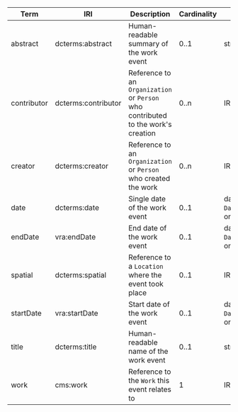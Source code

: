 | Term         | IRI                 | Description                                                                       | Cardinality | Value type                                 | Example values              |
|--------------|---------------------|-----------------------------------------------------------------------------------|-------------|--------------------------------------------|-----------------------------|
| abstract     | dcterms:abstract    | Human-readable summary of the work event                                          | 0..1        | string                                     | My work was created ...     |
| contributor  | dcterms:contributor | Reference to an `Organization` or `Person` who contributed to the work's creation | 0..n        | IRI                                        | http://example.com/Person   |
| creator      | dcterms:creator     | Reference to an `Organization` or `Person` who created the work                   | 0..n        | IRI                                        | http://example.com/Person   |
| date         | dcterms:date        | Single date of the work event                                                     | 0..1        | dateTime, `DateTimeDescription`, or string | 2023-03-08T18:23:16+00:00   |
| endDate      | vra:endDate         | End date of the work event                                                        | 0..1        | dateTime, `DateTimeDescription`, or string | 2023-03-08T18:23:16+00:00   |
| spatial      | dcterms:spatial     | Reference to a `Location` where the event took place                              | 0..1        | IRI                                        | http://example.com/Location |
| startDate    | vra:startDate       | Start date of the work event                                                      | 0..1        | dateTime, `DateTimeDescription`, or string | 2023-03-08T18:23:16+00:00   |
| title        | dcterms:title       | Human-readable name of the work event                                             | 0..1        | string                                     | My work creation            |
| work         | cms:work            | Reference to the `Work` this event relates to                                     | 1           | IRI                                        | http://example.com/Work     |
